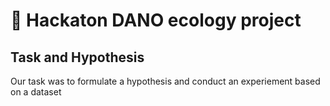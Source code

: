 <h1 align="left">🌱 Hackaton DANO ecology project</h1>

<h2 align="left">Task and Hypothesis</h2>

<p align="left">Our task was to formulate a hypothesis and conduct an experiement based on a dataset</p>
